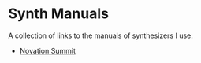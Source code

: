 # Synth Manuals

A collection of links to the manuals of synthesizers I use:

- [Novation Summit][summit]

[summit]: https://fael-downloads-prod.focusrite.com/customer/prod/s3fs-public/downloads/Summit%20manual%201.0.1.pdf
